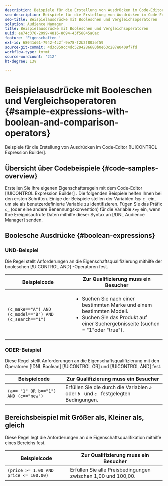 ```yaml
---
description: Beispiele für die Erstellung von Ausdrücken im Code-Editor von Expression Builder.
seo-description: Beispiele für die Erstellung von Ausdrücken im Code-Editor von Expression Builder.
seo-title: Beispielausdrücke mit Booleschen und Vergleichsoperatoren
solution: Audience Manager
title: Beispielausdrücke mit Booleschen und Vergleichsoperatoren
uuid: ee74c376-2099-4816-8694-43f58845a0ac
feature: 'Eigenschaften '
exl-id: 68041d61-7942-4c2f-9e78-f2b2f803ef59
source-git-commit: 4d3c859cc4dc5294286680b0e63c287e0409f7fd
workflow-type: tm+mt
source-wordcount: '212'
ht-degree: 13%

---
```


# Beispielausdrücke mit Booleschen und Vergleichsoperatoren {#sample-expressions-with-boolean-and-comparison-operators}

Beispiele für die Erstellung von Ausdrücken im Code-Editor [!UICONTROL Expression Builder].

## Übersicht über Codebeispiele {#code-samples-overview}

<!-- r_tb_expression_samples.xml -->

Erstellen Sie Ihre eigenen Eigenschaftsregeln mit dem Code-Editor [!UICONTROL Expression Builder] . Die folgenden Beispiele helfen Ihnen bei den ersten Schritten. Einige der Beispiele stellen der Variablen *`key`* `c_` ein, um sie als benutzerdefinierte Variable zu identifizieren. Fügen Sie das Präfix `c_` (oder eine andere Benennungskonvention) für die Variable *`key`* ein, wenn Ihre Ereignisaufrufe Daten mithilfe dieser Syntax an [!DNL Audience Manager] senden.

## Boolesche Ausdrücke {#boolean-expressions}

### UND-Beispiel

Die Regel stellt Anforderungen an die Eigenschaftsqualifizierung mithilfe der booleschen [!UICONTROL AND] -Operatoren fest.

<table id="table_7C5E23EC9E0F43B182EA9771D7BB6E87"> 
 <thead> 
  <tr> 
   <th colname="col1" class="entry"> Beispielcode </th> 
   <th colname="col2" class="entry"> Zur Qualifizierung muss ein Besucher </th> 
  </tr> 
 </thead>
 <tbody> 
  <tr> 
   <td colname="col1"><code>(c_make=="A") AND (c_model=="B") AND (c_search=="1")</code> </td> 
   <td colname="col2"> 
    <ul id="ul_F1BB5084FB794BE7A3569F9C106FC481"> 
     <li id="li_56E8C3BACF1C4B33A46CF92C51FF2286">Suchen Sie nach einer bestimmten Marke und einem bestimmten Modell. </li> 
     <li id="li_DD55F053BFCF4B0888B6994013000DB2">Suchen Sie das Produkt auf einer Suchergebnisseite (suchen = "1"oder "true"). </li> 
    </ul> </td> 
  </tr> 
 </tbody> 
</table>

### ODER-Beispiel

Diese Regel stellt Anforderungen an die Eigenschaftsqualifizierung mit den Operatoren [!DNL Boolean] [!UICONTROL OR] und [!UICONTROL AND] fest.

<table id="table_6E8BA5EE1D7F4DCC9A92074D0C2C050E"> 
 <thead> 
  <tr> 
   <th colname="col1" class="entry"> Beispielcode </th> 
   <th colname="col2" class="entry"> Zur Qualifizierung muss ein Besucher </th> 
  </tr> 
 </thead>
 <tbody> 
  <tr> 
   <td colname="col1"><code>(a== "1" OR b=="1") AND (c=="new")</code> </td> 
   <td colname="col2"> Erfüllen Sie die durch die Variablen <code><i>a </i></code> oder <code><i>b </i></code> und <code><i>c </i></code> festgelegten Bedingungen. </td> 
  </tr> 
 </tbody> 
</table>

## Bereichsbeispiel mit Größer als, Kleiner als, gleich

Diese Regel legt die Anforderungen an die Eigenschaftsqualifikation mithilfe eines Bereichs fest.

<table id="table_988DE28E35D94348ADD334FB4C9F68D3"> 
 <thead> 
  <tr> 
   <th colname="col1" class="entry"> Beispielcode </th> 
   <th colname="col2" class="entry"> Zur Qualifizierung muss ein Besucher </th> 
  </tr> 
 </thead>
 <tbody> 
  <tr> 
   <td colname="col1"><code>(price &gt;= 1.00 AND price &lt;= 100.00)</code> </td> 
   <td colname="col2"> Erfüllen Sie alle Preisbedingungen zwischen 1,00 und 100,00. </td> 
  </tr> 
 </tbody> 
</table>
